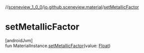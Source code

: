 //[sceneview_1_0_0](../../index.md)/[io.github.sceneview.material](index.md)/[setMetallicFactor](set-metallic-factor.md)

# setMetallicFactor

[androidJvm]\
fun MaterialInstance.[setMetallicFactor](set-metallic-factor.md)(value: [Float](https://kotlinlang.org/api/latest/jvm/stdlib/kotlin/-float/index.html))
